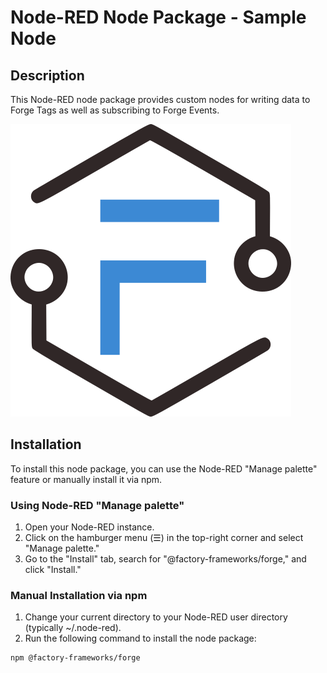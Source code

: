 # Node-RED Node Package - Sample Node

## Description

This Node-RED node package provides custom nodes for writing data to Forge Tags as well as subscribing to Forge Events.

![Forge Nodes](./tag-write/forge.png)

## Installation

To install this node package, you can use the Node-RED "Manage palette" feature or manually install it via npm.

### Using Node-RED "Manage palette"

1. Open your Node-RED instance.
2. Click on the hamburger menu (☰) in the top-right corner and select "Manage palette."
3. Go to the "Install" tab, search for "@factory-frameworks/forge," and click "Install."

### Manual Installation via npm

1. Change your current directory to your Node-RED user directory (typically ~/.node-red).
2. Run the following command to install the node package:

```bash
npm @factory-frameworks/forge
```
